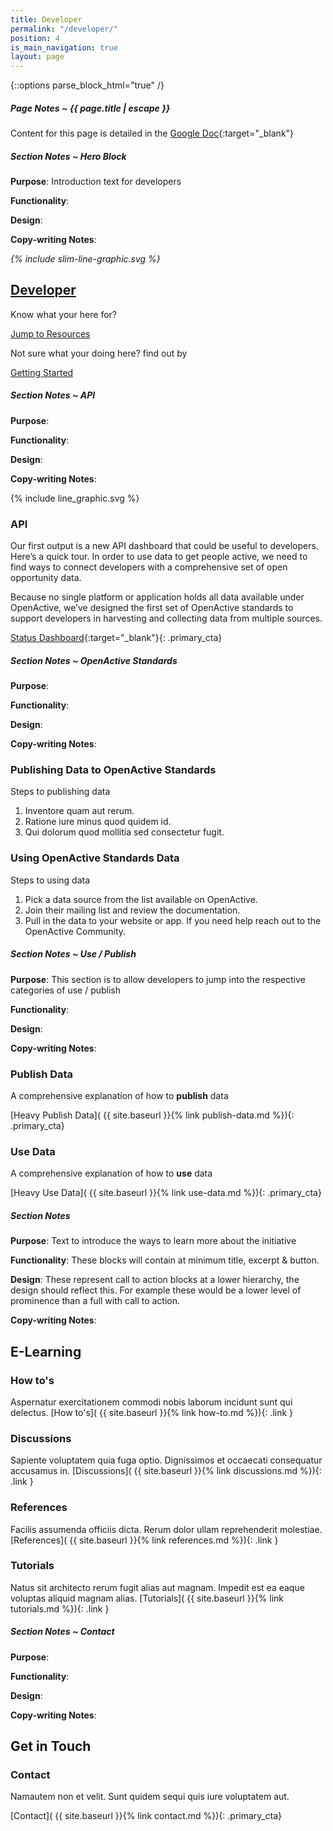 ```yaml
---
title: Developer
permalink: "/developer/"
position: 4
is_main_navigation: true
layout: page
---
```


{::options parse_block_html="true" /}


<article class="note-wrap">
<div class="notes">

##### Page Notes ~ {{ page.title | escape }}
Content for this page is detailed in the
[Google Doc](https://drive.google.com/open?id=1KBxXl0nLu_Q2Go9j11PikbF28XxpkaKqfeaWAIWcgxs){:target="_blank"}

</div>
</article>

<article class="note-wrap">
<div class="notes">

##### Section Notes ~ Hero Block
**Purpose**: Introduction text for developers

**Functionality**:

**Design**:

**Copy-writing Notes**:

</div>
</article>

<article markdown="0" class="hero--sub">

<i class="line-graphic">{% include slim-line-graphic.svg %}</i>

<div>
<h1><a href="#developer" id="developer">Developer</a></h1>

<p>Know what your here for? </p><a href="#resources">Jump to Resources</a>
<p>Not sure what your doing here? find out by</p> <a href="( {{ site.baseurl }}{% link getting-started.md %})">Getting Started</a>

</div>
<figure>
<div style="background: url({{ site.url }}/openactive/assets/images/sideplank.jpg)center center / cover no-repeat;"></div>
</figure>

</article>


<article class="note-wrap">
<div class="notes">

##### Section Notes ~ API
**Purpose**:

**Functionality**:

**Design**:

**Copy-writing Notes**:

</div>
</article>

<article >
<div class="two">

{% include line_graphic.svg %}

</div>
<div class="two">

### API
Our first output is a new API dashboard that could be useful to developers. Here’s a quick tour. In order to use data to get people active, we need to find ways to connect developers with a comprehensive set of open opportunity data.

Because no single platform or application holds all data available under OpenActive, we’ve designed the first set of OpenActive standards to support developers in harvesting and collecting data from multiple sources.

[Status Dashboard](http://status.openactive.io/){:target="_blank"}{: .primary_cta}

</div>
</article>



<article class="note-wrap">
<div class="notes">

##### Section Notes ~ OpenActive Standards
**Purpose**:

**Functionality**:

**Design**:

**Copy-writing Notes**:

</div>
</article>


<article>

<div class="two">

### Publishing Data to OpenActive Standards
Steps to publishing data
1. Inventore quam aut rerum.
2. Ratione iure minus quod quidem id.
3. Qui dolorum quod mollitia sed consectetur fugit.

</div>
<div class="two">

### Using OpenActive Standards Data
Steps to using data
1. Pick a data source from the list available on OpenActive.
2. Join their mailing list and review the documentation.
3. Pull in the data to your website or app. If you need help reach out to the OpenActive Community.

</div>
</article>



<article class="note-wrap">
<div class="notes">

##### Section Notes ~ Use / Publish
**Purpose**: This section is to allow developers to jump into the respective categories of use / publish

**Functionality**:

**Design**:

**Copy-writing Notes**:

</div>
</article>

<article class="call_to_action">
<div class="subgrid">
<div class=" two brand-blue-bc">

### Publish Data
A comprehensive explanation of how to **publish** data

[Heavy Publish Data]( {{ site.baseurl }}{% link publish-data.md %}){: .primary_cta}

</div>
<div class=" two brand-blue-bc">

### Use Data
A comprehensive explanation of how to **use** data

[Heavy Use Data]( {{ site.baseurl }}{% link use-data.md %}){: .primary_cta}

</div>
</div>
</article>




<article class="note-wrap">
<div class="notes">

##### Section Notes
**Purpose**: Text to introduce the ways to learn more about the initiative

**Functionality**: These blocks will contain at minimum title, excerpt & button.

**Design**: These represent call to action blocks at a lower hierarchy, the design should reflect this. For example these would be a lower level of prominence than a full with call to action.

**Copy-writing Notes**:

</div>
</article>

<article class="call_to_action title-row">
<h2 class="sub-heading-two">E-Learning</h2>

<div class="subgrid">
<div class="four brand-three-b">

### How to's
Aspernatur exercitationem commodi nobis laborum incidunt sunt qui delectus.
[How to's]( {{ site.baseurl }}{% link how-to.md %}){: .link }

</div>
<div class="four brand-six-b">

### Discussions
Sapiente voluptatem quia fuga optio. Dignissimos et occaecati consequatur accusamus in.
[Discussions]( {{ site.baseurl }}{% link discussions.md %}){: .link }

</div>
<div class="four brand-ten-b">

### References
Facilis assumenda officiis dicta. Rerum dolor ullam reprehenderit molestiae.
[References]( {{ site.baseurl }}{% link references.md %}){: .link }

</div>
<div class="four brand-eight-b">

### Tutorials
Natus sit architecto rerum fugit alias aut magnam. Impedit est ea eaque voluptas aliquid magnam alias.
[Tutorials]( {{ site.baseurl }}{% link tutorials.md %}){: .link }

</div>
</div>
</article>



<article class="note-wrap">
<div class="notes">

##### Section Notes ~ Contact
**Purpose**:

**Functionality**:

**Design**:

**Copy-writing Notes**:

</div>
</article>


<article class="call_to_action--full-width">
<h2 class="sub-heading-two">Get in Touch</h2>
<div class="one">

### Contact
Namautem non et velit. Sunt quidem sequi quis iure voluptatem aut.

[Contact]( {{ site.baseurl }}{% link contact.md %}){: .primary_cta}

</div>
<figure>
<div style="background: url({{ site.url }}/openactive/assets/images/sideplank.jpg)center center / cover no-repeat;"></div>
</figure>
</article>